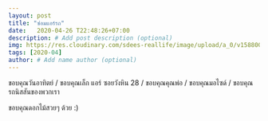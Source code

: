 ```yaml
---
layout: post
title: "ซ่อมแอร์รถ"
date:   2020-04-26 T22:48:26+07:00
description: # Add post description (optional)
img: https://res.cloudinary.com/sdees-reallife/image/upload/a_0/v1588006158/IMG_1863.jpg # Add image post (optional)
tags: [2020-04]
author: # Add name author (optional)
---
```

ขอบคุณวันอาทิตย์ / ขอบคุณเล็ก แอร์ ซอยวังหิน 28 / ขอบคุณคุณพ่อ / ขอบคุณมอไซด์ / ขอบคุณรถนิสสันของพวกเรา

<i class="fa fa-child" style="color:plum"></i>

ขอบคุณดอกไม้สวยๆ ด้วย :)
